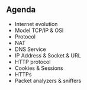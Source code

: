 ## Agenda

- Internet evolution
- Model TCP/IP & OSI
- Protocol
- NAT
- DNS Service
- IP Address & Socket & URL
- HTTP protocol
- Cookies & Sessions
- HTTPs
- Packet analyzers & sniffers
